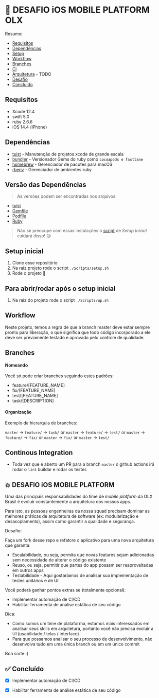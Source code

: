 # 🎯 DESAFIO iOS MOBILE PLATFORM OLX
Resumo:
* [Requisitos](#Requisitos)
* [Dependências](#dependências)
* [Setup](#setup-inicial)
* [Workflow](#workflow)
* [Branches](#branches)
* [CI](#continous-integration)
* [Arquitetura](#arquitetura) - TODO
* [Desafio](#desafio-ios-mobile-platform)
* [Concluído](#concluido)

## Requisitos
* Xcode 12.4
* swift 5.0
* ruby 2.6.6
* iOS 14.4 (iPhone)

## Dependências
* [tuist](https://tuist.io/) - Manutenção de projetos xcode de grande escala
* [bundler](https://bundler.io/) - Versionador Gems do ruby como `cocoapods e fastlane`
* [homebrew](https://brew.sh/index_pt-br) - Gerenciador de pacotes para macOS
* [rbenv](https://github.com/rbenv/rbenv) - Gerenciador de ambientes ruby

## Versão das Dependências
> As versões podem ser encontradas nos arquivos:
* [tuist](https://github.com/rafaelhziliao/desafio-mobile-platform/blob/master/.tuist-version)
* [Gemfile](https://github.com/rafaelhziliao/desafio-mobile-platform/blob/master/Gemfile)
* [Podfile](https://github.com/rafaelhziliao/desafio-mobile-platform/blob/master/Podfile)
* [Ruby](https://github.com/rafaelhziliao/desafio-mobile-platform/blob/master/.ruby-version)

> Não se preocupe com essas instalações o [script](https://github.com/rafaelhziliao/desafio-mobile-platform/blob/master/Scripts/setup.sh) de *Setup Inicial* cuidará disso! 😉

## Setup inicial
1. Clone esse repositório
2. Na raíz projeto rode o script `./Scripts/setup.sh`
3. Rode o projeto 🚀

## Para abrir/rodar após o setup inicial
1. Na raíz do projeto rode o script `./Scripts/up.sh`

## Workflow
Neste projeto, temos a regra de que a branch master deve estar sempre pronto para liberação, o que significa que todo código incorporado a ele deve ser previamente testado e aprovado pelo controle de qualidade.

## Branches

#### Nomeando
Você só pode criar branches seguindo estes padrões:

- feature/[FEATURE_NAME]
- fix/[FEATURE_NAME]
- test/[FEATURE_NAME]
- task/[DESCRIPTION]

#### Organização

Exemplo da hierarquia de branches:

`master` -> `feature/` -> `task/`
or
`master` -> `feature/` -> `test/`
or
`master` -> `feature/` -> `fix/`
or
`master` -> `fix/`
or
`master` -> `test/`

## Continous Integration
- Toda vez que é aberto um PR para a branch `master` o github actions irá rodar o `lint` buildar e rodar os testes

## 💥 DESAFIO iOS MOBILE PLATFORM
Uma das principais responsabilidades do time de *mobile platform* da OLX Brasil é evoluir constantemente a arquitetura dos nossos apps.

Para isto, as pessoas engenheiras da nossa squad precisam dominar as melhores práticas de arquitetura de software (ex: modularização e desacoplamento), assim como garantir a qualidade e segurança.

Desafio:

Faça um fork desse repo e refatore o aplicativo para uma nova arquitetura que garanta:

* Escalabilidade, ou seja, permita que novas features sejam adicionadas sem necessidade de alterar o código existente
* Reuso, ou seja, permitir que partes do app possam ser reaproveitadas em outros apps  
* Testabilidade - Aqui gostaríamos de analisar sua implementação de testes unitários e de UI 

Você poderá ganhar pontos extras se (totalmente opcional):

* Implementar automação de CI/CD
* Habilitar ferramenta de análise estática de seu código  

Dica:

* Como somos um time de plataforma, estamos mais interessados em analisar seus skills em arquitetura, portanto você não precisa evoluir a UI (usabilidade / telas / interface)
* Para que possamos analisar o seu processo de desenvolvimento, não desenvolva tudo em uma única branch ou em um único commit

Boa sorte :)

## ✅ Concluído
* [x] Implementar automação de CI/CD
* [x] Habilitar ferramenta de análise estática de seu código  

